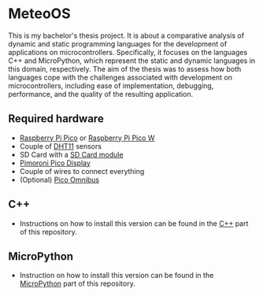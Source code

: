 # MeteoOS

This is my bachelor's thesis project. It is about a comparative analysis of dynamic and static programming languages for the development of applications on microcontrollers. Specifically, it focuses on the languages C++ and MicroPython, which represent the static and dynamic languages in this domain, respectively. The aim of the thesis was to assess how both languages cope with the challenges associated with development on microcontrollers, including ease of implementation, debugging, performance, and the quality of the resulting application.

## Required hardware
- [Raspberry Pi Pico](https://www.raspberrypi.com/products/raspberry-pi-pico/) or [Raspberry Pi Pico W](https://botland.cz/moduly-a-soupravy-pro-raspberry-pi-pico/21574-raspberry-pi-pico-w-rp2040-arm-cortex-m0-cyw43439-wifi-5056561803173.html)
- Couple of [DHT11](https://botland.cz/multifunkcni-senzory/4918-cidlo-teploty-a-vlhkosti-dht11-modul-iduino-se052-5903351241335.html) sensors
- SD Card with a [SD Card module](https://botland.cz/prislusenstvi-pro-pametove-karty/8230-modul-ctecky-karet-microsd-5904422311278.html)
- [Pimoroni Pico Display](https://botland.cz/raspberry-pi-pico-hat-klavesnice-a-displeje/18879-pico-display-pack-prekryti-s-ips-lcd-114-240x135px-displejem-769894017081.html)
- Couple of wires to connect everything
- (Optional) [Pico Omnibus](https://botland.cz/raspberry-pi-pico-hat-rozsirovace-pinu/18872-pico-omnibus-dualni-expander-pro-raspberry-pi-pico-769894017210.html)

## C++
- Instructions on how to install this version can be found in the [C++](https://github.com/Screedy/MeteoOS/tree/main/C%2B%2B) part of this repository.

## MicroPython
- Instruction on how to install this version can be found in the [MicroPython](https://github.com/Screedy/MeteoOS/tree/main/MicroPython) part of this repository. 
